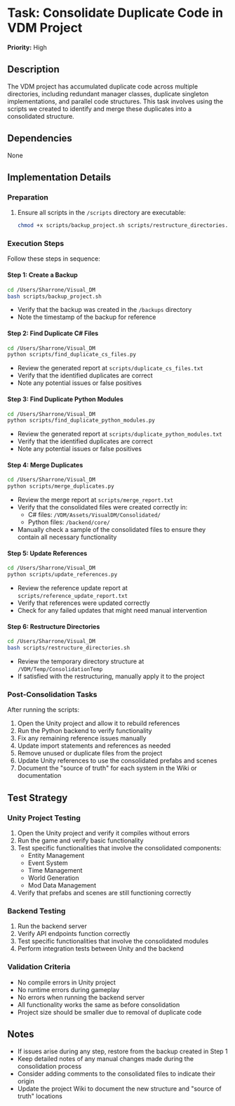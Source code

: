 # Task: Consolidate Duplicate Code in VDM Project

**Priority:** High

## Description
The VDM project has accumulated duplicate code across multiple directories, including redundant manager classes, duplicate singleton implementations, and parallel code structures. This task involves using the scripts we created to identify and merge these duplicates into a consolidated structure.

## Dependencies
None

## Implementation Details

### Preparation
1. Ensure all scripts in the `/scripts` directory are executable:
   ```bash
   chmod +x scripts/backup_project.sh scripts/restructure_directories.sh scripts/*.py
   ```

### Execution Steps
Follow these steps in sequence:

#### Step 1: Create a Backup
```bash
cd /Users/Sharrone/Visual_DM
bash scripts/backup_project.sh
```
- Verify that the backup was created in the `/backups` directory
- Note the timestamp of the backup for reference

#### Step 2: Find Duplicate C# Files
```bash
cd /Users/Sharrone/Visual_DM
python scripts/find_duplicate_cs_files.py
```
- Review the generated report at `scripts/duplicate_cs_files.txt`
- Verify that the identified duplicates are correct
- Note any potential issues or false positives

#### Step 3: Find Duplicate Python Modules
```bash
cd /Users/Sharrone/Visual_DM
python scripts/find_duplicate_python_modules.py
```
- Review the generated report at `scripts/duplicate_python_modules.txt`
- Verify that the identified duplicates are correct
- Note any potential issues or false positives

#### Step 4: Merge Duplicates
```bash
cd /Users/Sharrone/Visual_DM
python scripts/merge_duplicates.py
```
- Review the merge report at `scripts/merge_report.txt`
- Verify that the consolidated files were created correctly in:
  - C# files: `/VDM/Assets/VisualDM/Consolidated/`
  - Python files: `/backend/core/`
- Manually check a sample of the consolidated files to ensure they contain all necessary functionality

#### Step 5: Update References
```bash
cd /Users/Sharrone/Visual_DM
python scripts/update_references.py
```
- Review the reference update report at `scripts/reference_update_report.txt`
- Verify that references were updated correctly
- Check for any failed updates that might need manual intervention

#### Step 6: Restructure Directories
```bash
cd /Users/Sharrone/Visual_DM
bash scripts/restructure_directories.sh
```
- Review the temporary directory structure at `/VDM/Temp/ConsolidationTemp`
- If satisfied with the restructuring, manually apply it to the project

### Post-Consolidation Tasks
After running the scripts:

1. Open the Unity project and allow it to rebuild references
2. Run the Python backend to verify functionality
3. Fix any remaining reference issues manually
4. Update import statements and references as needed
5. Remove unused or duplicate files from the project
6. Update Unity references to use the consolidated prefabs and scenes
7. Document the "source of truth" for each system in the Wiki or documentation

## Test Strategy

### Unity Project Testing
1. Open the Unity project and verify it compiles without errors
2. Run the game and verify basic functionality
3. Test specific functionalities that involve the consolidated components:
   - Entity Management
   - Event System
   - Time Management
   - World Generation
   - Mod Data Management
4. Verify that prefabs and scenes are still functioning correctly

### Backend Testing
1. Run the backend server
2. Verify API endpoints function correctly
3. Test specific functionalities that involve the consolidated modules
4. Perform integration tests between Unity and the backend

### Validation Criteria
- No compile errors in Unity project
- No runtime errors during gameplay
- No errors when running the backend server
- All functionality works the same as before consolidation
- Project size should be smaller due to removal of duplicate code

## Notes
- If issues arise during any step, restore from the backup created in Step 1
- Keep detailed notes of any manual changes made during the consolidation process
- Consider adding comments to the consolidated files to indicate their origin
- Update the project Wiki to document the new structure and "source of truth" locations 